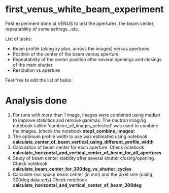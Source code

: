 # first_venus_white_beam_experiment
First experiment done at VENUS to test the apertures, the beam center, repeatability of some settings...etc.

List of tasks:

* Beam profile (along xy plan, across the images) versus apertures
* Position of the center of the beam versus aperture
* Repeatability of the center position after several openings and closings of the main shutter
* Resolution vs aperture

Feel free to edit the list of tasks. 

# Analysis done

1. For runs with more than 1 image, images were combined using median to improve statistics and remove gammas. 
The neutron imaging notebook called 'combine_all_images_selected' was used to combine the images. (check the notebook **step1_combine_images**)
2. The optimum profile width to use was estimated using notebook **calculate_center_of_beam_vertical_using_different_profile_width**
3. Calculation of beam center for each aperture. Check notebook **calculate_horizontal_and_vertical_center_of_beam_for_all_apertures**
3. Study of beam center stability after several shutter closing/opening. Check notebook **calculate_beam_center_for_300deg_vs_shutter_cycles**
4. Calculate real space beam center (in mm) and the pixel size (using 300deg data sets) Check notebook **calculate_horizontal_and_vertical_center_of_beam_300deg**
